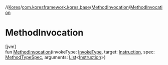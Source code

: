 //[Kores](../../../index.md)/[com.koresframework.kores.base](../index.md)/[MethodInvocation](index.md)/[MethodInvocation](-method-invocation.md)

# MethodInvocation

[jvm]\
fun [MethodInvocation](-method-invocation.md)(invokeType: [InvokeType](../-invoke-type/index.md), target: [Instruction](../../com.koresframework.kores/-instruction/index.md), spec: [MethodTypeSpec](../../com.koresframework.kores.common/-method-type-spec/index.md), arguments: [List](https://kotlinlang.org/api/latest/jvm/stdlib/kotlin.collections/-list/index.html)<[Instruction](../../com.koresframework.kores/-instruction/index.md)>)
